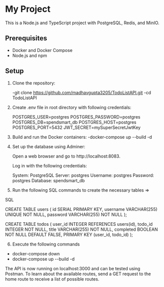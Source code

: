 # My Project

This is a Node.js and TypeScript project with PostgreSQL, Redis, and MinIO.

## Prerequisites

- Docker and Docker Compose
- Node.js and npm

## Setup

1. Clone the repository:
   
   -git clone https://github.com/madhavgupta3205/TodoListAPI.git
   -cd TodoListAPI
   
2. Create .env file in root directory with following credentials:

   POSTGRES_USER=postgres
   POSTGRES_PASSWORD=postgres
   POSTGRES_DB=spendsmart_db
   POSTGRES_HOST=postgres
   POSTGRES_PORT=5432
   JWT_SECRET=mySuperSecretJwtKey

3. Build and run the Docker containers:
   -docker-compose up --build -d

4. Set up the database using Adminer:

    Open a web browser and go to http://localhost:8083.

    Log in with the following credentials:

    System: PostgreSQL
    Server: postgres
    Username: postgres
    Password: postgres
    Database: spendsmart_db

5. Run the following SQL commands to create the necessary tables =>

  SQL

  CREATE TABLE users (
  id SERIAL PRIMARY KEY,
  username VARCHAR(255) UNIQUE NOT NULL,
  password VARCHAR(255) NOT NULL
  );

  CREATE TABLE todos (
  user_id INTEGER REFERENCES users(id),
  todo_id INTEGER NOT NULL,
  title VARCHAR(255) NOT NULL,
  completed BOOLEAN NOT NULL DEFAULT FALSE,
  PRIMARY KEY (user_id, todo_id)
  );


6. Execute the following commands 

  - docker-compose down
  - docker-compose up --build -d


The API is now running on localhost:3000 and can be tested using Postman.
To learn about the available routes, send a GET request to the home route to receive a list of possible routes.

